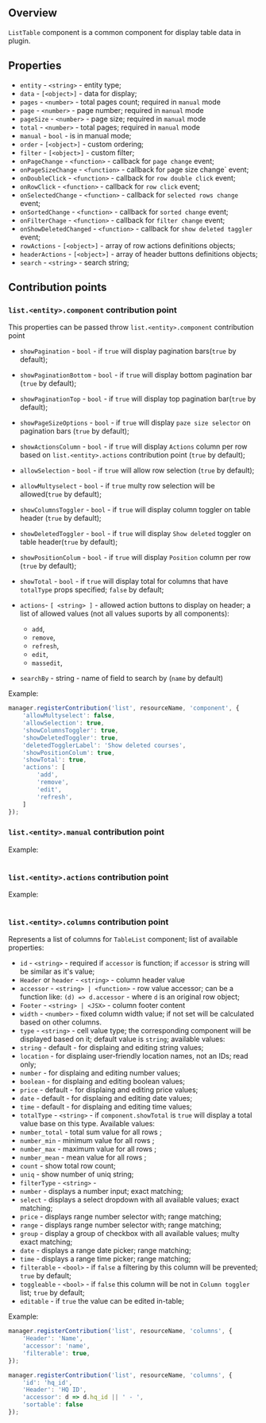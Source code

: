 ## Overview

`ListTable` component is a common component for display table data in plugin.

## Properties

- `entity` - `<string>` - entity type;
- `data` - `[<object>]` - data for display;
- `pages` - `<number>` - total pages count; required in `manual` mode
- `page` - `<number>` - page number; required in `manual` mode
- `pageSize` - `<number>` - page size; required in `manual` mode
- `total` - `<number>` - total pages; required in `manual` mode
- `manual` - `bool` - is in manual mode;
- `order` - `[<object>]` - custom ordering;
- `filter` - `[<object>]` - custom filter;
- `onPageChange` - `<function>` - callback for `page change` event;
- `onPageSizeChange` - `<function>` - callback for `p`age size change` event;
- `onDoubleClick` - `<function>` - callback for `row double click` event;
- `onRowClick` - `<function>` - callback for `row click` event;
- `onSelectedChange` - `<function>` - callback for `selected rows change` event;
- `onSortedChange` - `<function>` - callback for `sorted change` event;
- `onFilterChage` - `<function>` - callback for `filter change` event;
- `onShowDeletedChanged` - `<function>` - callback for `show deleted taggler` event;
- `rowActions` - `[<object>]` - array of row actions definitions objects;
- `headerActions` - `[<object>]` - array of header buttons definitions objects;
- `search` - `<string>` - search string;

## Contribution points

### `list.<entity>.component` contribution point

This properties can be passed throw `list.<entity>.component` contribution point
- `showPagination` - `bool` - if `true` will display pagination bars(`true` by default);
- `showPaginationBottom` - `bool` - if `true` will display bottom pagination bar (`true` by default);
- `showPaginationTop` - `bool` - if `true` will display top pagination bar(`true` by default);
- `showPageSizeOptions` - `bool` - if `true` will display `paze size selector` on pagination bars (`true` by default);
- `showActionsColumn` - `bool` - if `true` will display `Actions` column per row based on `list.<entity>.actions` contribution point (`true` by default);
- `allowSelection` - `bool` - if `true` will allow row selection (`true` by default);
- `allowMultyselect` - `bool` - if `true` multy row selection will be allowed(`true` by default);
- `showColumnsToggler` - `bool` - if `true` will display column toggler on table header (`true` by default);
- `showDeletedToggler` - `bool` - if `true` will display `Show deleted` toggler on table header(`true` by default);
- `showPositionColum` - `bool` - if `true` will display `Position` column per row (`true` by default);
- `showTotal` - `bool` - if `true` will display total for columns that have `totalType` props specified; `false` by default; 
- `actions`- `[ <string> ]` - allowed action buttons to display on header; a list of allowed values (not all values suports by all components): 
  - `add`,
  - `remove`,
  - `refresh`,
  - `edit`,
  - `massedit`,

- `searchBy` - string - name of field to search by (`name` by default)

Example: 
```javascript
manager.registerContribution('list', resourceName, 'component', {
    'allowMultyselect': false,
    'allowSelection': true,
    'showColumnsToggler': true,
    'showDeletedToggler': true,
    'deletedTogglerLabel': 'Show deleted courses',
    'showPositionColum': true,
    'showTotal': true,
    'actions': [ 
        'add',
        'remove',
        'edit',
        'refresh',
    ]
});
```

### `list.<entity>.manual` contribution point

Example: 
```javascript

```

### `list.<entity>.actions` contribution point

Example: 
```javascript

```

### `list.<entity>.columns` contribution point

Represents a list of columns for `TableList` component; list of available properties: 
- `id` - `<string>` - required if `accessor` is function; if `accessor` is string will be similar as it's value;
- `Header` or `header` - `<string>` - column header value
- `accessor` - `<string> | <function>` - row value accessor; can be a function like: `(d) => d.accessor` - where `d` is an original row object;
- `Footer` - `<string> | <JSX>` - column footer content
- `width` - `<number>` - fixed column width value; if not set will be calculated based on other columns.
- `type` - `<string>` - cell value type; the corresponding component will be displayed based on it; default value is `string`; available values:
 - `string` - default - for displaing and editing string values;
 - `location` - for displaing user-friendly location names, not an IDs; read only;
 - `number` - for displaing and editing number values;
 - `boolean` - for displaing and editing boolean values;
 - `price` - default - for displaing and editing price values; 
 - `date` - default - for displaing and editing date values; 
 - `time` - default - for displaing and editing time values; 
- `totalType` - `<string>` - if `component.showTotal` is `true` will display a total value base on this type. Available values: 
 - `number_total` -  total sum value for all rows ; 
 - `number_min` - minimum value for all rows ; 
 - `number_max` - maximum value for all rows ; 
 - `number_mean` - mean value for all rows ; 
 - `count` - show total row count; 
 - `uniq` - show number of uniq string;
- `filterType` - `<string>` - 
 - `number` - displays a number input; exact matching;
 - `select` - displays a select dropdown with all available values; exact matching;
 - `price` - displays range number selector with; range matching;
 - `range` - displays range number selector with; range matching;
 - `group` - display a group of checkbox with all available values; multy exact matching;
 - `date` - displays a range date picker; range matching;
 - `time` - displays a range time picker; range matching;
- `filterable` - `<bool>` - if `false` a filtering by this column will be prevented; `true` by default;
- `toggleable` - `<bool>` - if `false` this column will be not in `Column toggler` list; `true` by default;
- `editable` - if `true` the value can be edited in-table;

Example: 
```javascript
manager.registerContribution('list', resourceName, 'columns', {
    'Header': 'Name',
    'accessor': 'name',
    'filterable': true,
});

manager.registerContribution('list', resourceName, 'columns', {
    'id': 'hq_id',
    'Header': 'HQ ID',
    'accessor': d => d.hq_id || ' - ',
    'sortable': false
});
```


